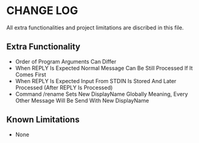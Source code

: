 # CHANGE LOG
All extra functionalities and project limitations are discribed in this file.

## Extra Functionality
- Order of Program Arguments Can Differ
- When REPLY Is Expected Normal Message Can Be Still Processed If It Comes First
- When REPLY Is Expected Input From STDIN Is Stored And Later Processed (After REPLY Is Processed)
- Command /rename Sets New DisplayName Globally Meaning, Every Other Message Will Be Send With New DisplayName

## Known Limitations 
- None  
